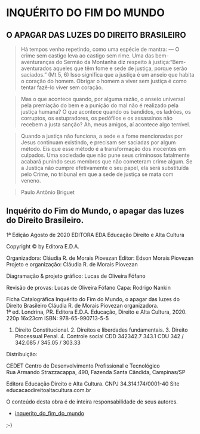 # INQUÉRITO DO FIM DO MUNDO 

## O APAGAR DAS LUZES DO DIREITO BRASILEIRO 

 
> Há tempos venho repetindo, como uma espécie de mantra: — O crime sem castigo leva ao castigo sem rime. Uma das bem-aventuranças do Sermão da Montanha diz respeito à justiça:“Bem-aventurados aqueles que têm fome e sede de justiça, porque serão saciados.” (Mt 5, 6) Isso significa que a justiça é um anseio que habita o coração do homem. Obrigar o homem a viver sem justiça é como tentar fazê-lo viver sem coração. 

> Mas o que acontece quando, por alguma razão, o anseio universal pela premiação do bem e a punição do mal não é realizado pela justiça humana? O que acontece quando os bandidos, os ladrões, os corruptos, os estupradores, os pedófilos e os assassinos não recebem a justa sanção? Ah, meus amigos, aí acontece algo terrível. 

> Quando a justiça não funciona, a sede e a fome mencionadas por Jesus continuam existindo, e precisam ser saciadas por algum método. Eis que esse método é a transformação dos inocentes em culpados. Uma sociedade que não pune seus criminosos fatalmente acabará punindo seus membros que não cometeram crime algum. Se a Justiça não cumpre efetivamente o seu papel, ela será substituída pelo Crime, no tribunal em que a sede de justiça se mata com veneno. 

> Paulo Antônio Briguet 

 


## Inquérito do Fim do Mundo, o apagar das luzes do Direito Brasileiro. 
 

1ª Edição Agosto de 2020 EDITORA EDA Educação Direito e Alta Cultura  

Copyright © by Editora E.D.A. 

 
Organizadora: Cláudia R. de Morais Piovezan 
Editor: Edson Morais Piovezan 
Projeto e organização: Cláudia R. de Morais Piovezan 

Diagramação & projeto gráfico: Lucas de Oliveira Fófano 

Revisão de provas: Lucas de Oliveira Fófano 
Capa: Rodrigo Nankin 
 
 
Ficha Catalográfica 
Inquérito do Fim do Mundo, o apagar das luzes do Direito Brasileiro 
Cláudia R. de Morais Piovezan organizadora.  
1ª ed. Londrina, PR. Editora E.D.A. Educação, Direito e Alta Cultura, 2020. 
220p 16x23cm 
ISBN: 978-65-990713-5-5 
1. Direito Constitucional. 2. Direitos e liberdades fundamentais. 3. Direito Processual 
Penal. 4. Controle social 
CDD 342342.7 343.1 
CDU 342 / 342.085 / 345.05 / 303.33 

 

 

Distribuição: 
 
 
 
 

CEDET Centro de Desenvolvimento Profissional e Tecnológico  
Rua Armando Strazzacappa, 490, Fazenda Santa Cândida, Campinas/SP 
 

 
Editora Educação Direito e Alta Cultura. 
 CNPJ 34.314.174/0001-40 Site educacaodireitoaltacultura.com.br  
 
O conteúdo desta obra é de inteira responsabilidade de seus autores.

 - [inquerito_do_fim_do_mundo](https://github.com/araguaci/o-apagar-das-luzes/blob/main/static/pdf/web/inquerito_do_fim_do_mundo.pdf)

;-)

